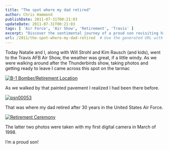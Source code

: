 ```yaml
---
title: "The spot where my dad retired"
author: Chris Hammond
publishDate: 2011-07-31T00:21:03
updateDate: 2011-07-31T00:21:03
tags: [ 'Air Force', 'Air Show', 'Retirement', 'Travis' ]
excerpt: "Discover the sentimental journey of a proud son revisiting his father's military retirement spot at Travis AFB Air Show. Photos from 1998 included!"
url: /2011/the-spot-where-my-dad-retired  # Use the generated URL with year
---
```

<p>Today Natalie and I, along with Will Strohl and Kim Rausch (and kids), went to the Travis AFB Air Show, the weather was great, if a little windy. As we were walking around after the Thunderbirds show, taking photos and getting ready to leave I came across this spot on the tarmac</p>  <p><a title="B-1 Bomber/Retirement Location" href="https://www.flickr.com/photos/17726343@N00/5992909138/"><img border="0" alt="B-1 Bomber/Retirement Location" src="https://static.flickr.com/6124/5992909138_b95f160d33.jpg" /></a></p>  <p>As we walked by that painted pavement I realized I had been there before.</p>  <p><a title="psn00053" href="https://www.flickr.com/photos/17726343@N00/2047151431/"><img border="0" alt="psn00053" src="https://static.flickr.com/2376/2047151431_84d077fc2e.jpg" /></a></p>  <p>That was where my dad retired after 30 years in the United States Air Force.</p>  <p><a title="Retirement Ceremony" href="https://www.flickr.com/photos/17726343@N00/2047155387/"><img border="0" alt="Retirement Ceremony" src="https://static.flickr.com/2057/2047155387_392de2073f.jpg" /></a></p>  <p>The latter two photos were taken with my first digital camera in March of 1998.</p>  <p>I’m a proud son!</p>

